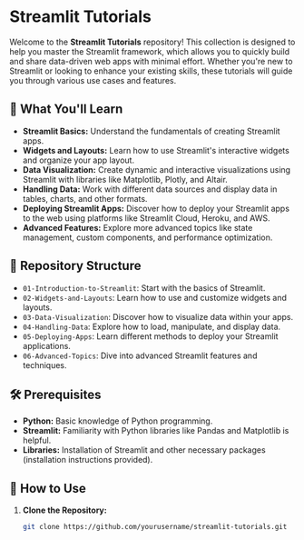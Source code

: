 # Streamlit Tutorials

Welcome to the **Streamlit Tutorials** repository! This collection is designed to help you master the Streamlit framework, which allows you to quickly build and share data-driven web apps with minimal effort. Whether you're new to Streamlit or looking to enhance your existing skills, these tutorials will guide you through various use cases and features.

## 🚀 What You'll Learn

- **Streamlit Basics:** Understand the fundamentals of creating Streamlit apps.
- **Widgets and Layouts:** Learn how to use Streamlit's interactive widgets and organize your app layout.
- **Data Visualization:** Create dynamic and interactive visualizations using Streamlit with libraries like Matplotlib, Plotly, and Altair.
- **Handling Data:** Work with different data sources and display data in tables, charts, and other formats.
- **Deploying Streamlit Apps:** Discover how to deploy your Streamlit apps to the web using platforms like Streamlit Cloud, Heroku, and AWS.
- **Advanced Features:** Explore more advanced topics like state management, custom components, and performance optimization.

## 📂 Repository Structure

- `01-Introduction-to-Streamlit`: Start with the basics of Streamlit.
- `02-Widgets-and-Layouts`: Learn how to use and customize widgets and layouts.
- `03-Data-Visualization`: Discover how to visualize data within your apps.
- `04-Handling-Data`: Explore how to load, manipulate, and display data.
- `05-Deploying-Apps`: Learn different methods to deploy your Streamlit applications.
- `06-Advanced-Topics`: Dive into advanced Streamlit features and techniques.

## 🛠️ Prerequisites

- **Python:** Basic knowledge of Python programming.
- **Streamlit:** Familiarity with Python libraries like Pandas and Matplotlib is helpful.
- **Libraries:** Installation of Streamlit and other necessary packages (installation instructions provided).

## 📝 How to Use

1. **Clone the Repository:**
   ```bash
   git clone https://github.com/yourusername/streamlit-tutorials.git
